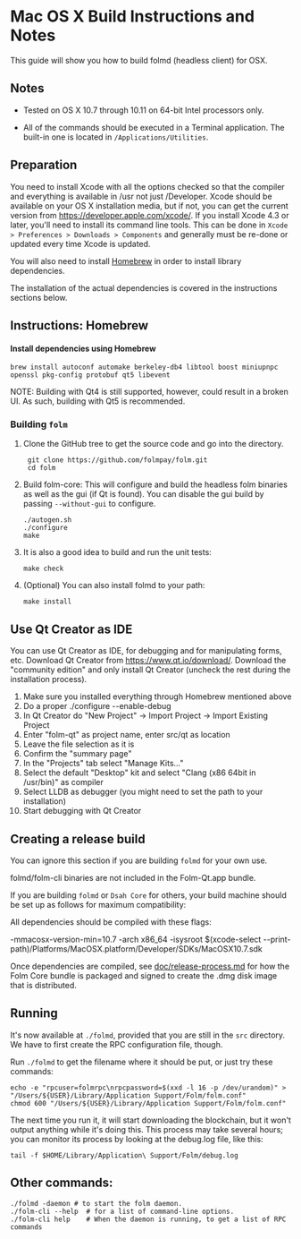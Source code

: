 Mac OS X Build Instructions and Notes
====================================
This guide will show you how to build folmd (headless client) for OSX.

Notes
-----

* Tested on OS X 10.7 through 10.11 on 64-bit Intel processors only.

* All of the commands should be executed in a Terminal application. The
built-in one is located in `/Applications/Utilities`.

Preparation
-----------

You need to install Xcode with all the options checked so that the compiler
and everything is available in /usr not just /Developer. Xcode should be
available on your OS X installation media, but if not, you can get the
current version from https://developer.apple.com/xcode/. If you install
Xcode 4.3 or later, you'll need to install its command line tools. This can
be done in `Xcode > Preferences > Downloads > Components` and generally must
be re-done or updated every time Xcode is updated.

You will also need to install [Homebrew](http://brew.sh) in order to install library
dependencies.

The installation of the actual dependencies is covered in the instructions
sections below.

Instructions: Homebrew
----------------------

#### Install dependencies using Homebrew

    brew install autoconf automake berkeley-db4 libtool boost miniupnpc openssl pkg-config protobuf qt5 libevent

NOTE: Building with Qt4 is still supported, however, could result in a broken UI. As such, building with Qt5 is recommended.

### Building `folm`

1. Clone the GitHub tree to get the source code and go into the directory.

        git clone https://github.com/folmpay/folm.git
        cd folm

2.  Build folm-core:
    This will configure and build the headless folm binaries as well as the gui (if Qt is found).
    You can disable the gui build by passing `--without-gui` to configure.

        ./autogen.sh
        ./configure
        make

3.  It is also a good idea to build and run the unit tests:

        make check

4.  (Optional) You can also install folmd to your path:

        make install

Use Qt Creator as IDE
------------------------
You can use Qt Creator as IDE, for debugging and for manipulating forms, etc.
Download Qt Creator from https://www.qt.io/download/. Download the "community edition" and only install Qt Creator (uncheck the rest during the installation process).

1. Make sure you installed everything through Homebrew mentioned above
2. Do a proper ./configure --enable-debug
3. In Qt Creator do "New Project" -> Import Project -> Import Existing Project
4. Enter "folm-qt" as project name, enter src/qt as location
5. Leave the file selection as it is
6. Confirm the "summary page"
7. In the "Projects" tab select "Manage Kits..."
8. Select the default "Desktop" kit and select "Clang (x86 64bit in /usr/bin)" as compiler
9. Select LLDB as debugger (you might need to set the path to your installation)
10. Start debugging with Qt Creator

Creating a release build
------------------------
You can ignore this section if you are building `folmd` for your own use.

folmd/folm-cli binaries are not included in the Folm-Qt.app bundle.

If you are building `folmd` or `Dsah Core` for others, your build machine should be set up
as follows for maximum compatibility:

All dependencies should be compiled with these flags:

 -mmacosx-version-min=10.7
 -arch x86_64
 -isysroot $(xcode-select --print-path)/Platforms/MacOSX.platform/Developer/SDKs/MacOSX10.7.sdk

Once dependencies are compiled, see [doc/release-process.md](release-process.md) for how the Folm Core
bundle is packaged and signed to create the .dmg disk image that is distributed.

Running
-------

It's now available at `./folmd`, provided that you are still in the `src`
directory. We have to first create the RPC configuration file, though.

Run `./folmd` to get the filename where it should be put, or just try these
commands:

    echo -e "rpcuser=folmrpc\nrpcpassword=$(xxd -l 16 -p /dev/urandom)" > "/Users/${USER}/Library/Application Support/Folm/folm.conf"
    chmod 600 "/Users/${USER}/Library/Application Support/Folm/folm.conf"

The next time you run it, it will start downloading the blockchain, but it won't
output anything while it's doing this. This process may take several hours;
you can monitor its process by looking at the debug.log file, like this:

    tail -f $HOME/Library/Application\ Support/Folm/debug.log

Other commands:
-------

    ./folmd -daemon # to start the folm daemon.
    ./folm-cli --help  # for a list of command-line options.
    ./folm-cli help    # When the daemon is running, to get a list of RPC commands
